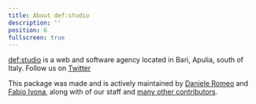 ```yaml
---
title: About def:studio
description: ''
position: 6
fullscreen: true
---
```


[def:studio](https://github.com/defstudio) is a web and software agency located in Bari, Apulia, south of Italy. Follow us on [Twitter](https://twitter.com/FabioIvona)

This package was made and is actively maintained by [Daniele Romeo](mailto:danieleromeo@defstudio.it) and [Fabio Ivona](mailto:fabio.ivona@defstudio.it), along with of our staff and [many other contributors](https://github.com/defstudio/pest-plugin-laravel-expectations/graphs/contributors).
